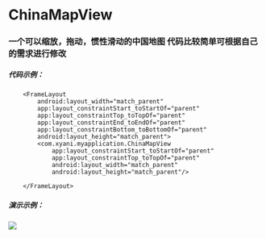 # ChinaMapView

###  一个可以缩放，拖动，惯性滑动的中国地图 代码比较简单可根据自己的需求进行修改


##### 代码示例：

```
    <FrameLayout
        android:layout_width="match_parent"
        app:layout_constraintStart_toStartOf="parent"
        app:layout_constraintTop_toTopOf="parent"
        app:layout_constraintEnd_toEndOf="parent"
        app:layout_constraintBottom_toBottomOf="parent"
        android:layout_height="match_parent">
        <com.xyani.myapplication.ChinaMapView
            app:layout_constraintStart_toStartOf="parent"
            app:layout_constraintTop_toTopOf="parent"
            android:layout_width="match_parent"
            android:layout_height="match_parent"/>

    </FrameLayout>
```

##### 演示示例：

![](https://github.com/liouyang/ChinaMapView/blob/main/video/screen_recording.gif)


